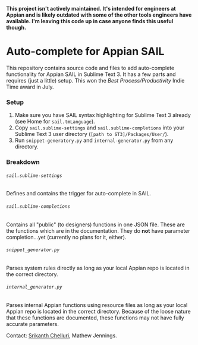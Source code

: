 **This project isn't actively maintained. It's intended for engineers at Appian and is likely outdated with some of the other tools engineers have available. I'm leaving this code up in case anyone finds this useful though.**

# Auto-complete for Appian SAIL

This repository contains source code and files to add auto-complete functionality for Appian SAIL in Sublime Text 3. It has a few parts and requires (just a little) setup. This won the *Best Process/Productivity* Indie Time award in July.

### Setup
1. Make sure you have SAIL syntax highlighting for Sublime Text 3 already (see Home for `sail.tmLanguage`).
2. Copy `sail.sublime-settings` and `sail.sublime-completions` into your Sublime Text 3 user directory (`[path to ST3]/Packages/User/`).
3. Run `snippet-generatory.py` and `internal-generator.py` from any directory.

### Breakdown

###### `sail.sublime-settings`
Defines and contains the trigger for auto-complete in SAIL.

###### `sail.sublime-completions`
Contains all "public" (to designers) functions in one JSON file. These are the functions which are in the documentation. They do **not** have parameter completion...yet (currently no plans for it, either).

###### `snippet_generator.py`
Parses system rules directly as long as your local Appian repo is located in the correct directory.

###### `internal_generator.py`
Parses internal Appian functions using resource files as long as your local Appian repo is located in the correct directory. Because of the loose nature that these functions are documented, these functions may not have fully accurate parameters.

Contact: [Srikanth Chelluri](mailto:sc5ba@virginia.edu), Mathew Jennings.
